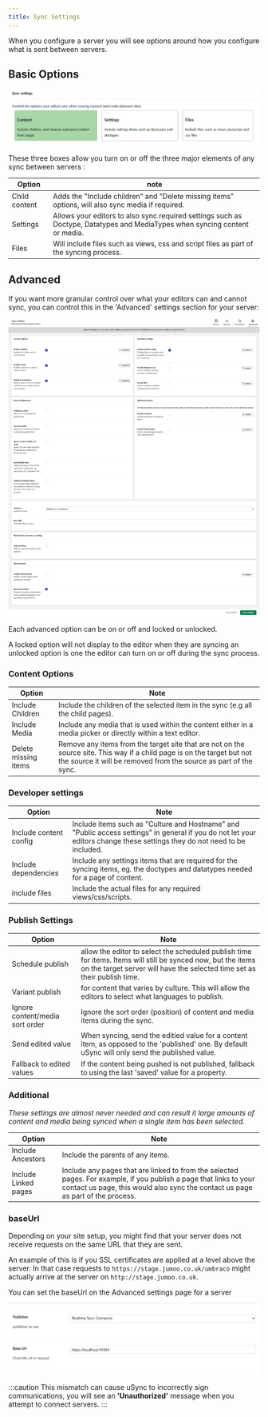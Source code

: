 ```yaml
--- 
title: Sync Settings
---
```


When you configure a server you will see options around how you configure what is sent between servers. 

## Basic Options 
![Sync settings page](newSyncSettings.png)

These three boxes allow you turn on or off the three major elements of any sync between servers :

Option | note 
-- | -- 
Child content | Adds the "Include children" and "Delete missing items" options, will also sync media if required.
Settings | Allows your editors to also sync required settings such as Doctype, Datatypes and MediaTypes when syncing content or media.
Files | Will include files such as views, css and script files as part of the syncing process.

## Advanced
If you want more granular control over what your editors can and cannot sync, you can control this in the 'Advanced' settings section for your server:

![Advanced](advancedSettings.jpeg)

Each advanced option can be on or off and locked or unlocked. 

A locked option will not display to the editor when they are syncing an unlocked option is one the editor can turn on or off during the sync process.

### Content Options 

Option | Note 
-- | --
Include Children | Include the children of the selected item in the sync (e.g all the child pages).
Include Media |  Include any media that is used within the content either in a media picker or directly within a text editor.
Delete missing items | Remove any items from the target site that are not on the source site. This way if a child page is on the target but not the source it will be removed from the source as part of the sync.

### Developer settings

Option | Note 
-- | --
Include content config | Include items such as "Culture and Hostname" and "Public access settings" in general if you do not let your editors change these settings they do not need to be included.
Include dependencies | Include any settings items that are required for the syncing items, eg. the doctypes and datatypes needed for a page of content. 
include files | Include the actual files for any required views/css/scripts.

### Publish Settings

Option | Note 
-- | -- 
Schedule publish | allow the editor to select the scheduled publish time for items. Items will still be synced now, but the items on the target server will have the selected time set as their publish time.
Variant publish | for content that varies by culture. This will allow the editors to select what languages to publish.
Ignore content/media sort order | Ignore the sort order (position) of content and media items during the sync.
Send edited value | When syncing, send the editied value for a content item, as opposed to the 'published' one. By default uSync will only send the published value.
Fallback to edited values | If the content being pushed is not published, fallback to using the last 'saved' value for a property. 

### Additional

*These settings are almost never needed and can result it large amounts of content and media being synced when a single item has been selected.*

Option | Note 
-- | --
Include Ancestors | Include the parents of any items.
Include Linked pages |  Include any pages that are linked to from the selected pages. For example, if you publish a page that links to your contact us page, this would also sync the contact us page as part of the process. 

### baseUrl
Depending on your site setup, you might find that your server does not receive requests on the same URL that they are sent. 

An example of this is if you SSL certificates are applied at a level above the server. 
In that case requests to `https://stage.jumoo.co.uk/umbraco` might actually arrive at the server on `http://stage.jumoo.co.uk`.

You can set the baseUrl on the Advanced settings page for a server 

![Base Url Setting](newBaseURL.png)


:::caution
This mismatch can cause uSync to incorrectly sign communications, you will see an **'Unauthorized'** message when you attempt to connect servers.
:::





